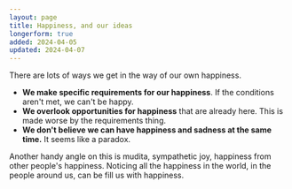 ```yaml
---
layout: page
title: Happiness, and our ideas
longerform: true
added: 2024-04-05
updated: 2024-04-07
---
```


There are lots of ways we get in the way of our own happiness.

- **We make specific requirements for our happiness**. If the conditions aren't met, we can't be happy.
- **We overlook opportunities for happiness** that are already here. This is made worse by the requirements thing.
- **We don't believe we can have happiness and sadness at the same time.** It seems like a paradox.

Another handy angle on this is mudita, sympathetic joy, happiness from other people's happiness. Noticing all the happiness in the world, in the people around us, can be fill us with happiness.